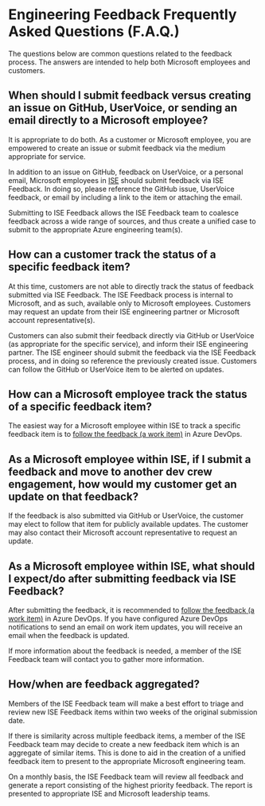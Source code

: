 # Engineering Feedback Frequently Asked Questions (F.A.Q.)

The questions below are common questions related to the feedback process. The answers are intended to help both Microsoft employees and customers.

## When should I submit feedback versus creating an issue on GitHub, UserVoice, or sending an email directly to a Microsoft employee?

It is appropriate to do both. As a customer or Microsoft employee, you are empowered to create an issue or submit feedback via the medium appropriate for service.

In addition to an issue on GitHub, feedback on UserVoice, or a personal email, Microsoft employees in [ISE](../ISE.md) should submit feedback via ISE Feedback.  In doing so, please reference the GitHub issue, UserVoice feedback, or email by including a link to the item or attaching the email.

Submitting to ISE Feedback allows the ISE Feedback team to coalesce feedback across a wide range of sources, and thus create a unified case to submit to the appropriate Azure engineering team(s).

## How can a customer track the status of a specific feedback item?

At this time, customers are not able to directly track the status of feedback submitted via ISE Feedback.  The ISE Feedback process is internal to Microsoft, and as such, available only to Microsoft employees.  Customers may request an update from their ISE engineering partner or Microsoft account representative(s).

Customers can also submit their feedback directly via GitHub or UserVoice (as appropriate for the specific service), and inform their ISE engineering partner.  The ISE engineer should submit the feedback via the ISE Feedback process, and in doing so reference the previously created issue.  Customers can follow the GitHub or UserVoice item to be alerted on updates.

## How can a Microsoft employee track the status of a specific feedback item?

The easiest way for a Microsoft employee within ISE to track a specific feedback item is to [follow the feedback (a work item)](https://learn.microsoft.com/azure/devops/boards/work-items/follow-work-items?view=azure-devops) in Azure DevOps.

## As a Microsoft employee within ISE, if I submit a feedback and move to another dev crew engagement, how would my customer get an update on that feedback?

If the feedback is also submitted via GitHub or UserVoice, the customer may elect to follow that item for publicly available updates.  The customer may also contact their Microsoft account representative to request an update.

## As a Microsoft employee within ISE, what should I expect/do after submitting feedback via ISE Feedback?

After submitting the feedback, it is recommended to [follow the feedback (a work item)](https://learn.microsoft.com/azure/devops/boards/work-items/follow-work-items?view=azure-devops) in Azure DevOps.  If you have configured Azure DevOps notifications to send an email on work item updates, you will receive an email when the feedback is updated.

If more information about the feedback is needed, a member of the ISE Feedback team will contact you to gather more information.

## How/when are feedback aggregated?

Members of the ISE Feedback team will make a best effort to triage and review new ISE Feedback items within two weeks of the original submission date.  

If there is similarity across multiple feedback items, a member of the ISE Feedback team may decide to create a new feedback item which is an aggregate of similar items.  This is done to aid in the creation of a unified feedback item to present to the appropriate Microsoft engineering team.

On a monthly basis, the ISE Feedback team will review all feedback and generate a report consisting of the highest priority feedback.  The report is presented to appropriate ISE and Microsoft leadership teams.
